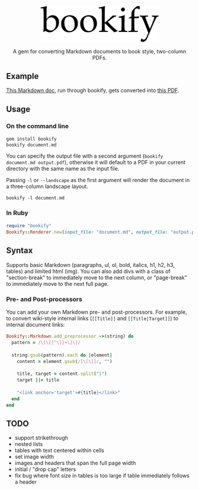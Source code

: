 <p align="center">
  <img width="319" src="https://raw.githubusercontent.com/joeyschoblaska/bookify/master/img/bookify.png">
</p>

<p align="center">
  A gem for converting Markdown documents to book style, two-column PDFs.
</p>

## Example

[This Markdown doc](https://raw.githubusercontent.com/joeyschoblaska/bookify/master/example/document.md), run through bookify, gets converted
into [this PDF](https://raw.githubusercontent.com/joeyschoblaska/bookify/master/example/output.pdf).

## Usage

### On the command line

```
gem install bookify
bookify document.md
```

You can specify the output file with a second argument (`bookify document.md
output.pdf`), otherwise it will default to a PDF in your current directory with
the same name as the input file.

Passing `-l` or `--landscape` as the first argument will render the document in
a three-column landscape layout.

```
bookify -l document.md
```

### In Ruby

```ruby
require "bookify"
Bookify::Renderer.new(input_file: "document.md", output_file: "output.pdf").render
```

## Syntax

Supports basic Markdown (paragraphs, ul, ol, bold, italics, h1, h2, h3, tables) and limited html (img). You can also add divs with a class of "section-break" to immediately move to the next column, or "page-break" to immediately move to the next full page.

### Pre- and Post-processors
You can add your own Markdown pre- and post-processors. For example, to convert wiki-style internal links (`[[Title]]` and `[[Title|Target]]`) to internal document links:

```ruby
Bookify::Markdown.add_preprocessor ->(string) do
  pattern = /\[\[[^\[]+\]\]/

  string.gsub(pattern).each do |element|
    content = element.gsub(/[\[\]]/, "")

    title, target = content.split("|")
    target ||= title

    "<link anchor='target'>#{title}</link>"
  end
end
```

## TODO
* support strikethrough
* nested lists
* tables with text centered within cells
* set image width
* images and headers that span the full page width
* initial / "drop cap" letters
* fix bug where font size in tables is too large if table immediately follows a header
